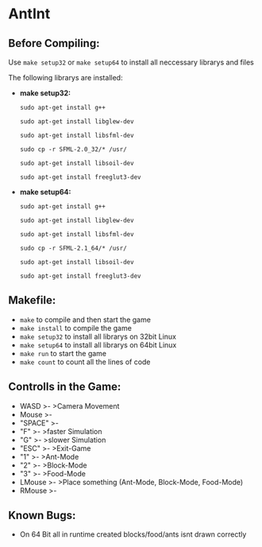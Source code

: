 AntInt
=======

Before Compiling:
-------
Use `make setup32` or `make setup64` to install all neccessary librarys and files

The following librarys are installed:

- **make setup32:**

	`sudo apt-get install g++`

	`sudo apt-get install libglew-dev`

	`sudo apt-get install libsfml-dev` 

	`sudo cp -r SFML-2.0_32/* /usr/`

	`sudo apt-get install libsoil-dev`

	`sudo apt-get install freeglut3-dev`


- **make setup64:**

	`sudo apt-get install g++`

	`sudo apt-get install libglew-dev`

	`sudo apt-get install libsfml-dev` 

	`sudo cp -r SFML-2.1_64/* /usr/`

	`sudo apt-get install libsoil-dev`

	`sudo apt-get install freeglut3-dev`


Makefile:
-------

- `make` to compile and then start the game	
- `make install` to compile the game
- `make setup32` to install all librarys on 32bit Linux
- `make setup64` to install all librarys on 64bit Linux
- `make run` to start the game
- `make count` to count all the lines of code



Controlls in the Game:
-------
- WASD		>-	>Camera Movement
- Mouse		>-	
- "SPACE" 	>-	
- "F"		>- 	>faster Simulation
- "G"		>-	>slower Simulation
- "ESC"		>- 	>Exit-Game
- "1"		>-	>Ant-Mode
- "2"		>-	>Block-Mode
- "3"		>- 	>Food-Mode
- LMouse 	>- 	>Place something (Ant-Mode, Block-Mode, Food-Mode)
- RMouse	>-	



Known Bugs:
-------

- On 64 Bit all in runtime created blocks/food/ants isnt drawn correctly
